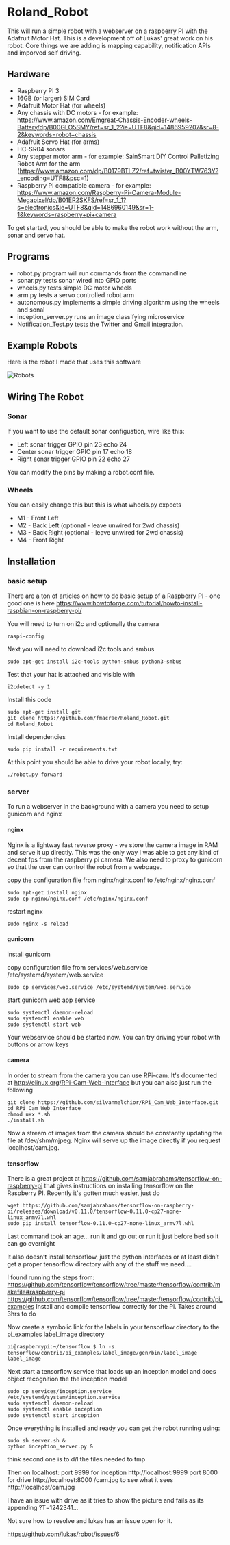 # Roland_Robot

This will run a simple robot with a webserver on a raspberry PI with the Adafruit Motor Hat.  This is a development off of Lukas' great work on his robot.  Core things we are adding is mapping capability, notification APIs and imporved self driving.

## Hardware

- Raspberry PI 3
- 16GB (or larger) SIM Card
- Adafruit Motor Hat (for wheels)
- Any chassis with DC motors - for example: https://www.amazon.com/Emgreat-Chassis-Encoder-wheels-Battery/dp/B00GLO5SMY/ref=sr_1_2?ie=UTF8&qid=1486959207&sr=8-2&keywords=robot+chassis
- Adafruit Servo Hat (for arms)
- HC-SR04 sonars
- Any stepper motor arm - for example: SainSmart DIY Control Palletizing Robot Arm for the arm (https://www.amazon.com/dp/B0179BTLZ2/ref=twister_B00YTW763Y?_encoding=UTF8&psc=1)
- Raspberry PI compatible camera - for example: https://www.amazon.com/Raspberry-Pi-Camera-Module-Megapixel/dp/B01ER2SKFS/ref=sr_1_1?s=electronics&ie=UTF8&qid=1486960149&sr=1-1&keywords=raspberry+pi+camera

To get started, you should be able to make the robot work without the arm, sonar and servo hat.

## Programs

- robot.py program will run commands from the commandline
- sonar.py tests sonar wired into GPIO ports
- wheels.py tests simple DC motor wheels
- arm.py tests a servo controlled robot arm
- autonomous.py implements a simple driving algorithm using the wheels and sonal
- inception_server.py runs an image classifying microservice
- Notification_Test.py tests the Twitter and Gmail integration.

## Example Robots

Here is the robot I made that uses this software

![Robots](https://s3.amazonaws.com/websofttechnology/roland.jpg)

## Wiring The Robot
### Sonar

If you want to use the default sonar configuation, wire like this:

- Left sonar trigger GPIO pin 23 echo 24
- Center sonar trigger GPIO pin 17 echo 18
- Right sonar trigger GPIO pin 22 echo 27

You can modify the pins by making a robot.conf file.

### Wheels

You can easily change this but this is what wheels.py expects

- M1 - Front Left
- M2 - Back Left (optional - leave unwired for 2wd chassis)
- M3 - Back Right (optional - leave unwired for 2wd chassis)
- M4 - Front Right 


## Installation

### basic setup

There are a ton of articles on how to do basic setup of a Raspberry PI - one good one is here https://www.howtoforge.com/tutorial/howto-install-raspbian-on-raspberry-pi/

You will need to turn on i2c and optionally the camera

```
raspi-config
```

Next you will need to download i2c tools and smbus

```
sudo apt-get install i2c-tools python-smbus python3-smbus
```

Test that your hat is attached and visible with

```
i2cdetect -y 1
```

Install this code

```
sudo apt-get install git
git clone https://github.com/fmacrae/Roland_Robot.git
cd Roland_Robot
```

Install dependencies

```
sudo pip install -r requirements.txt
```

At this point you should be able to drive your robot locally, try:

```
./robot.py forward
```

### server

To run a webserver in the background with a camera you need to setup gunicorn and nginx

#### nginx

Nginx is a lightway fast reverse proxy - we store the camera image in RAM and serve it up directly.  This was the only way I was able to get any kind of decent fps from the raspberry pi camera.  We also need to proxy to gunicorn so that the user can control the robot from a webpage.

copy the configuration file from nginx/nginx.conf to /etc/nginx/nginx.conf

```
sudo apt-get install nginx
sudo cp nginx/nginx.conf /etc/nginx/nginx.conf
```

restart nginx

```
sudo nginx -s reload
```

#### gunicorn

install gunicorn


copy configuration file from services/web.service /etc/systemd/system/web.service

```
sudo cp services/web.service /etc/systemd/system/web.service
```

start gunicorn web app service

```
sudo systemctl daemon-reload
sudo systemctl enable web
sudo systemctl start web
```

Your webservice should be started now.  You can try driving your robot with buttons or arrow keys

#### camera

In order to stream from the camera you can use RPi-cam.  It's documented at http://elinux.org/RPi-Cam-Web-Interface but you can also just run the following

```
git clone https://github.com/silvanmelchior/RPi_Cam_Web_Interface.git
cd RPi_Cam_Web_Interface
chmod u+x *.sh
./install.sh
```

Now a stream of images from the camera should be constantly updating the file at /dev/shm/mjpeg.  Nginx will serve up the image directly if you request localhost/cam.jpg.

#### tensorflow

There is a great project at https://github.com/samjabrahams/tensorflow-on-raspberry-pi that gives instructions on installing tensorflow on the Raspberry PI.  Recently it's gotten much easier, just do

```
wget https://github.com/samjabrahams/tensorflow-on-raspberry-pi/releases/download/v0.11.0/tensorflow-0.11.0-cp27-none-linux_armv7l.whl
sudo pip install tensorflow-0.11.0-cp27-none-linux_armv7l.whl
```

Last command took an age... run it and go out or run it just before bed so it can go overnight
 
It also doesn’t install tensorflow, just the python interfaces or at least didn’t get a proper tensorflow directory with any of the stuff we need….
 
I found running the steps from:
https://github.com/tensorflow/tensorflow/tree/master/tensorflow/contrib/makefile#raspberry-pi
https://github.com/tensorflow/tensorflow/tree/master/tensorflow/contrib/pi_examples
Install and compile tensorflow correctly for the Pi.  Takes around 3hrs to do
 

Now create a symbolic link for the labels in your tensorflow directory to the pi_examples label_image directory

```
pi@raspberrypi:~/tensorflow $ ln -s tensorflow/contrib/pi_examples/label_image/gen/bin/label_image label_image
```


Next start a tensorflow service that loads up an inception model and does object recognition the the inception model

```
sudo cp services/inception.service /etc/systemd/system/inception.service
sudo systemctl daemon-reload
sudo systemctl enable inception
sudo systemctl start inception
```


Once everything is installed and ready you can get the robot running using:
```
sudo sh server.sh &
python inception_server.py &
```
think second one is to d/l the files needed to tmp
 
Then on localhost:
port 9999 for inception  http://localhost:9999
port 8000 for drive http://localhost:8000
/cam.jpg to see what it sees  http://localhost/cam.jpg
 
I have an issue with drive as it tries to show the picture and fails as its appending ?T=1242341…
 
Not sure how to resolve and lukas has an issue open for it.
 
https://github.com/lukas/robot/issues/6
 
 



